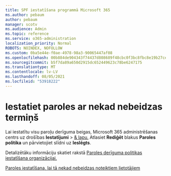```yaml
---
title: SPF iestatīšana programmā Microsoft 365
ms.author: pebaum
author: pebaum
manager: scotv
ms.audience: Admin
ms.topic: reference
ms.service: o365-administration
localization_priority: Normal
ROBOTS: NOINDEX, NOFOLLOW
ms.custom: 0ba5e44e-f0ae-4978-98a3-90065447af08
ms.openlocfilehash: 00b884de904343f74437d808689f48cbc0f3bc8fbc8e19b27cebd1e2a68fdd71
ms.sourcegitcommit: b5f7da89a650d2915dc652449623c78be6247175
ms.translationtype: MT
ms.contentlocale: lv-LV
ms.lasthandoff: 08/05/2021
ms.locfileid: "53918222"
---
```

# <a name="set-passwords-to-never-expire"></a>Iestatiet paroles ar nekad nebeidzas termiņš 

Lai iestatītu visu paroļu derīguma beigas, Microsoft 365 administrēšanas centrs uz drošības **Iestatījumi**  >  [ &amp; lapu.](https://portal.office.com/adminportal/home#/settings/security) Atlasiet **Rediģēt** blakus **Paroles politika** un pārvietojiet slīdni uz **Ieslēgts**.
  
Detalizētāku informāciju skatiet rakstā [Paroles derīguma politikas iestatīšana organizācijai.](https://docs.microsoft.com/microsoft-365/admin/manage/set-password-expiration-policy)
  
[Paroles iestatīšana, lai tā nekad nebeidzas noteiktiem lietotājiem](https://docs.microsoft.com/microsoft-365/admin/add-users/set-password-to-never-expire)
  
